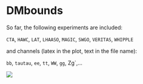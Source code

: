 # DMbounds

So far, the following experiments are included:

`CTA`, `HAWC`, `LAT`, `LHAASO`, `MAGIC`, `SWGO`, `VERITAS`, `WHIPPLE`

and channels (latex in the plot, text in the file name):

`bb`, `tautau`, `ee`, `tt`, `WW`, `gg`, Zg`,...

<img src="https://render.githubusercontent.com/render/math?math=b\bar{b},\tau^{+}\tau^{-},e^{+}e^{-},t\bar{t},W^+W^-,\gamma\gamma,Z\gamma,...">